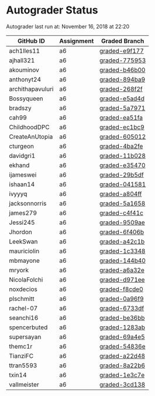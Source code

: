# Autograder Status
Autograder last run at: November 16, 2018 at 22:20

| GitHub ID | Assignment | Graded Branch |
|-----------|------------|---------------|
| ach1lles11 | a6 | [graded-e9f177](https://github.com/Fall2018COMP401-001/a6-ach1lles11/tree/graded-e9f177) | 
| ajhall321 | a6 | [graded-775953](https://github.com/Fall2018COMP401-001/a6-ajhall321/tree/graded-775953) | 
| akouminov | a6 | [graded-b46b00](https://github.com/Fall2018COMP401-001/a6-akouminov/tree/graded-b46b00) | 
| anthonyt24 | a6 | [graded-894ba9](https://github.com/Fall2018COMP401-001/a6-anthonyt24/tree/graded-894ba9) | 
| archithapavuluri | a6 | [graded-268f2f](https://github.com/Fall2018COMP401-001/a6-archithapavuluri/tree/graded-268f2f) | 
| Bossyqueen | a6 | [graded-e5ad4d](https://github.com/Fall2018COMP401-001/a6-Bossyqueen/tree/graded-e5ad4d) | 
| bradszy | a6 | [graded-5a7971](https://github.com/Fall2018COMP401-001/a6-bradszy/tree/graded-5a7971) | 
| cah99 | a6 | [graded-ea51fa](https://github.com/Fall2018COMP401-001/a6-cah99/tree/graded-ea51fa) | 
| ChildhoodDPC | a6 | [graded-ec1bc9](https://github.com/Fall2018COMP401-001/a6-ChildhoodDPC/tree/graded-ec1bc9) | 
| CreateAnUtopia | a6 | [graded-605012](https://github.com/Fall2018COMP401-001/a6-CreateAnUtopia/tree/graded-605012) | 
| cturgeon | a6 | [graded-4ba2fe](https://github.com/Fall2018COMP401-001/a6-cturgeon/tree/graded-4ba2fe) | 
| davidgri1 | a6 | [graded-11b028](https://github.com/Fall2018COMP401-001/a6-davidgri1/tree/graded-11b028) | 
| ekhand | a6 | [graded-e35470](https://github.com/Fall2018COMP401-001/a6-ekhand/tree/graded-e35470) | 
| ijameswei | a6 | [graded-29b5df](https://github.com/Fall2018COMP401-001/a6-ijameswei/tree/graded-29b5df) | 
| ishaan14 | a6 | [graded-041581](https://github.com/Fall2018COMP401-001/a6-ishaan14/tree/graded-041581) | 
| ivyyyq | a6 | [graded-a804ff](https://github.com/Fall2018COMP401-001/a6-ivyyyq/tree/graded-a804ff) | 
| jacksonnorris | a6 | [graded-5a1658](https://github.com/Fall2018COMP401-001/a6-jacksonnorris/tree/graded-5a1658) | 
| james279 | a6 | [graded-c4f41c](https://github.com/Fall2018COMP401-001/a6-james279/tree/graded-c4f41c) | 
| Jessi245 | a6 | [graded-9509ae](https://github.com/Fall2018COMP401-001/a6-Jessi245/tree/graded-9509ae) | 
| Jhordon | a6 | [graded-6f406b](https://github.com/Fall2018COMP401-001/a6-Jhordon/tree/graded-6f406b) | 
| LeekSwan | a6 | [graded-a42c1b](https://github.com/Fall2018COMP401-001/a6-LeekSwan/tree/graded-a42c1b) | 
| mauriciolin | a6 | [graded-1c3348](https://github.com/Fall2018COMP401-001/a6-mauriciolin/tree/graded-1c3348) | 
| mbmayone | a6 | [graded-144b40](https://github.com/Fall2018COMP401-001/a6-mbmayone/tree/graded-144b40) | 
| mryork | a6 | [graded-a6a32e](https://github.com/Fall2018COMP401-001/a6-mryork/tree/graded-a6a32e) | 
| NicolaFolchi | a6 | [graded-d971ee](https://github.com/Fall2018COMP401-001/a6-NicolaFolchi/tree/graded-d971ee) | 
| noxdecios | a6 | [graded-f8cde0](https://github.com/Fall2018COMP401-001/a6-noxdecios/tree/graded-f8cde0) | 
| plschmitt | a6 | [graded-0a96f9](https://github.com/Fall2018COMP401-001/a6-plschmitt/tree/graded-0a96f9) | 
| rachel-07 | a6 | [graded-6733df](https://github.com/Fall2018COMP401-001/a6-rachel-07/tree/graded-6733df) | 
| seanchi16 | a6 | [graded-be36bb](https://github.com/Fall2018COMP401-001/a6-seanchi16/tree/graded-be36bb) | 
| spencerbuted | a6 | [graded-1283ab](https://github.com/Fall2018COMP401-001/a6-spencerbuted/tree/graded-1283ab) | 
| supersayan | a6 | [graded-69a4e5](https://github.com/Fall2018COMP401-001/a6-supersayan/tree/graded-69a4e5) | 
| themc1r | a6 | [graded-54836e](https://github.com/Fall2018COMP401-001/a6-themc1r/tree/graded-54836e) | 
| TianziFC | a6 | [graded-a22d48](https://github.com/Fall2018COMP401-001/a6-TianziFC/tree/graded-a22d48) | 
| ttran5593 | a6 | [graded-8a22b6](https://github.com/Fall2018COMP401-001/a6-ttran5593/tree/graded-8a22b6) | 
| txin14 | a6 | [graded-1e3c7e](https://github.com/Fall2018COMP401-001/a6-txin14/tree/graded-1e3c7e) | 
| vallmeister | a6 | [graded-3cd138](https://github.com/Fall2018COMP401-001/a6-vallmeister/tree/graded-3cd138) | 
